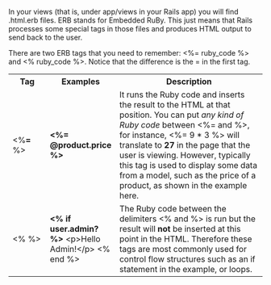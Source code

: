 In your views (that is, under app/views in your Rails app) you will find .html.erb files. ERB stands for Embedded RuBy. This just means that Rails processes some special tags in those files and produces HTML output to send back to the user.

There are two ERB tags that you need to remember: <%= ruby_code %> and <% ruby_code %>. Notice that the difference is the = in the first tag.

<table>
<tbody>
<tr>
<th style="width: 15%;">Tag</th>
<th style="width: 25%;">Examples</th>
<th style="width: 60%;">Description</th> </tr>
<tr>
<td>&lt;%<strong>=</strong> %&gt;</td>
<td><strong>&lt;%= @product.price %&gt;</strong></td>
<td> It runs the Ruby code and inserts the result to the HTML at that position. You can put <em>any kind of Ruby code</em> between &lt;%= and %&gt;, for instance, &lt;%= 9 * 3 %&gt; will translate to <strong>27</strong> in the page that the user is viewing. However, typically this tag is used to display some data from a model, such as the price of a product, as shown in the example here. </td> </tr>
<tr>
<td>&lt;% %&gt;</td>
<td> <strong>&lt;% if user.admin? %&gt;</strong> &lt;p&gt;Hello Admin!&lt;/p&gt; &lt;% end %&gt;</td>
<td> The Ruby code between the delimiters &lt;% and %&gt; is run but the result will <strong>not</strong> be inserted at this point in the HTML. Therefore these tags are most commonly used for control flow structures such as an if statement in the example, or loops. </td> </tr> </tbody></table>
